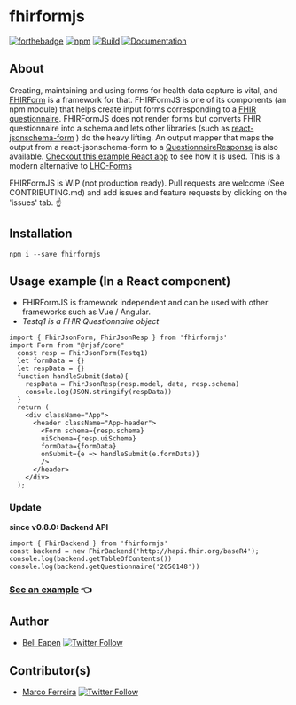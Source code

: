 # fhirformjs

[![forthebadge](https://forthebadge.com/images/badges/made-with-typescript.svg)](https://github.com/dermatologist/fhir-questionnaire-render-react)
[![npm](https://img.shields.io/npm/dt/fhirformjs)](https://www.npmjs.com/package/fhirformjs)
[![Build](https://github.com/dermatologist/fhirformjs/workflows/CI/badge.svg)](https://nuchange.ca)
[![Documentation](https://badgen.net/badge/icon/documentation?icon=libraries&label)](https://dermatologist.github.io/fhirformjs/)
## About
Creating, maintaining and using forms for health data capture is vital, and [FHIRForm](https://github.com/E-Health/fhirform) is a framework for that. FHIRFormJS is one of its components (an npm module) that helps create input forms corresponding to a [FHIR questionnaire](https://www.hl7.org/fhir/questionnaire.html). FHIRFormJS does not render forms but converts FHIR questionnaire into a schema and lets other libraries (such as [react-jsonschema-form](https://github.com/rjsf-team/react-jsonschema-form) ) do the heavy lifting. An output mapper that maps the output from a react-jsonschema-form to a [QuestionnaireResponse](https://www.hl7.org/fhir/questionnaireresponse.html) is also available. [Checkout this example React app](https://github.com/dermatologist/fhir-questionnaire-render-react) to see how it is used. This is a modern alternative to [LHC-Forms](https://lhncbc.github.io/lforms/)

FHIRFormJS is WIP (not production ready). Pull requests are welcome (See CONTRIBUTING.md) and add issues and feature requests by clicking on the 'issues' tab. :point_up:

## Installation
```
npm i --save fhirformjs
```

## Usage example (In a React component)
* FHIRFormJS is framework independent and can be used with other frameworks such as Vue / Angular.
* *Testq1 is a FHIR Questionnaire object*
```
import { FhirJsonForm, FhirJsonResp } from 'fhirformjs'
import Form from "@rjsf/core"
  const resp = FhirJsonForm(Testq1)
  let formData = {}
  let respData = {}
  function handleSubmit(data){
    respData = FhirJsonResp(resp.model, data, resp.schema)
    console.log(JSON.stringify(respData))
  }
  return (
    <div className="App">
      <header className="App-header">
        <Form schema={resp.schema}
        uiSchema={resp.uiSchema}
        formData={formData}
        onSubmit={e => handleSubmit(e.formData)}
        />
      </header>
    </div>
  );
```
### Update
**since v0.8.0: Backend API**
```
import { FhirBackend } from 'fhirformjs'
const backend = new FhirBackend('http://hapi.fhir.org/baseR4');
console.log(backend.getTableOfContents())
console.log(backend.getQuestionnaire('2050148'))
```
### [See an example](https://github.com/dermatologist/fhir-questionnaire-render-react) :point_left:

## Author

* [Bell Eapen](https://nuchange.ca) [![Twitter Follow](https://img.shields.io/twitter/follow/beapen?style=social)](https://twitter.com/beapen)

## Contributor(s)
* [Marco Ferreira](https://rco.cc) [![Twitter Follow](https://img.shields.io/twitter/follow/marfife?style=social)](https://twitter.com/marfife)
